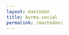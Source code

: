 ```yaml
---
layout: mastodon
title: burma.social
permalink: /mastodon/
---
```


  <link rel="stylesheet" href="../assets/css/mastodon-timeline.css" />
  <!-- Embed Google Fonts -->
  <link href='https://fonts.googleapis.com/css2?family=Open+Sans' rel='stylesheet'/>
  <link href='https://fonts.googleapis.com/css2?family=Merriweather' rel='stylesheet'/>
  <style>
    * {
      box-sizing: border-box;
    }
    .page a{
      padding-bottom: .05em;
      transition: border 300ms linear;
    }
    .dummy-main-container {
      display: flex;
      flex-direction: row;
      gap: 2rem;
      height: 100%;
      justify-content: center;
      align-items: center;
      padding: 1rem;
    }
    .dummy-wrapper-text,
    .dummy-wrapper-timeline {
        width: 100%;
        /* max-width: 30rem; */
        height: calc(100% - 4rem);
        padding: 0 1rem;
      }
    .dummy-wrapper-text h1,
    .dummy-wrapper-text h2,
    .dummy-wrapper-text p {
      margin: 0 0 1rem 0;
    }
    .dummy-wrapper-text pre {
      display: flex;
      background: black;
      border-left: 3px solid yellowgreen;
      color: yellowgreen;
      page-break-inside: avoid;
      font-family: monospace;
      line-height: 1.5;
      max-width: 100%;
      overflow: auto;
      word-wrap: break-word;
    }
    .dummy-wrapper-text hr {
      margin: 2rem 0;
    }
    .mt-post {
      font: normal normal 14px Open Sans, Verdana, sans-serif;
        font-size: 1.0rem;
    }
    .mt-post a {
        color: gray;
      }
    .mt-post span {
      color: gray;
    }
    .mt-post-preview-provider,
    .mt-post-preview-author {
      font: normal normal 14px Open Sans, Verdana, sans-serif;
        font-size: 0.8rem;
      /* margin: 0 1rem 0 1rem; */
    }
    .mt-post-preview-title {
      font: normal normal 24px Merriweather, Georgia, serif;
      font-size: 1.0rem;
      /* margin: 0 1rem 0 1rem; */
    }
    .mt-footer {
      display: none;
    }
  </style>

  <body>
      <div class="dummy-wrapper-timeline">
        <!-- Mastodon Timeline -->
        <div id="mt-container" class="mt-container">
          <div class="mt-body" role="feed">
            <div class="mt-loading-spinner"></div>
          </div>
        </div>
      </div>
    <script src="../assets/js/mastodon-timeline.js"></script>
    <script>
      const myTimeline = new MastodonTimeline({
        instanceUrl: "https://burma.social",
        timelineType: "profile",
        userId: "109817623251702567",
        profileName: "@pyaephyohein",
        markdownBlockquote: true,
        hideReplies: true
      });
    </script>
  </body>